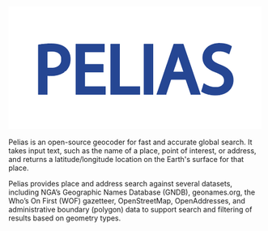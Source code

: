 ![pelias_logo](assets/images/pelias-logo.png)

Pelias is an open-source geocoder for fast and accurate global search. It takes input text, such as the name of a place, point of interest, or address, and returns a latitude/longitude location on the Earth's surface for that place.

Pelias provides place and address search against several datasets, including NGA’s Geographic Names Database (GNDB), geonames.org, the Who’s On First (WOF) gazetteer, OpenStreetMap, OpenAddresses, and administrative boundary (polygon) data to support search and filtering of results based on geometry types. 